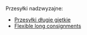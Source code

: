 Przesyłki nadzwyzajne: 

- [Przesyłki długie giętkie](Flexible_pol.md)
- [Flexible long consignments](Flexible.md)
